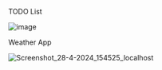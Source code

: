 TODO List

![image](https://github.com/Kavya-chinchankar/React-JS_Projects/assets/112461154/ee3df92f-461b-4f3c-a568-97784598912a)


Weather App

![Screenshot_28-4-2024_154525_localhost](https://github.com/Kavya-chinchankar/React-JS_Projects/assets/112461154/4eb81f52-04df-4624-b1dd-3d2319c84a1d)
